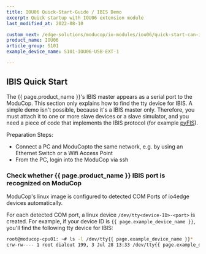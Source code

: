 ```yaml
---
title: IOU06 Quick-Start-Guide / IBIS Demo
excerpt: Quick startup with IOU06 extension module
last_modified_at: 2022-08-10

custom_next: /edge-solutions/moducop/io-modules/iou06/quick-start-can-io4edge/
product_name: IOU06
article_group: S101
example_device_name: S101-IOU06-USB-EXT-1

---
```


## IBIS Quick Start

The {{ page.product_name }}'s IBIS master appears as a serial port to the ModuCop. This section only explains how to find the tty device for IBIS. A simple demo isn't possible, because it's a IBIS master only. Therefore, you must attach it to one or more slave devices or a slave simulator, and you need a piece of code that implements the IBIS protocol (for example [pyFIS](https://github.com/Mezgrman/pyFIS)).

Preparation Steps:
* Connect a PC and ModuCopto the same network, e.g. by using an Ethernet Switch or a Wifi Access Point
* From the PC, login into the ModuCop via ssh

### Check whether {{ page.product_name }} IBIS port is recognized on ModuCop

ModuCop's linux image is configured to detected COM Ports of io4edge devices automatically.

For each detected COM port, a linux device `/dev/tty<device-ID>-<port>` is created. For example, if your device ID is `{{ page.example_device_name }}`, you'll find the following tty device for IBIS:

```bash
root@moducop-cpu01: ~# ls -l /dev/tty{{ page.example_device_name }}*
crw-rw---- 1 root dialout 199, 3 Jul 28 13:33 /dev/tty{{ page.example_device_name }}-ibis
```
